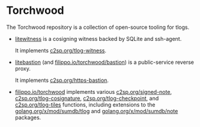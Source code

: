 # Torchwood

The Torchwood repository is a collection of open-source tooling for tlogs.

  - [litewitness][] is a cosigning witness backed by SQLite and ssh-agent.
    
    It implements [c2sp.org/tlog-witness][].

  - [litebastion][] (and [filippo.io/torchwood/bastion][]) is a public-service
    reverse proxy.
    
    It implements [c2sp.org/https-bastion][].

  - [filippo.io/torchwood][] implements various [c2sp.org/signed-note][],
    [c2sp.org/tlog-cosignature][], [c2sp.org/tlog-checkpoint][], and
    [c2sp.org/tlog-tiles][] functions, including extensions to the
    [golang.org/x/mod/sumdb/tlog][] and [golang.org/x/mod/sumdb/note][]
    packages.

[filippo.io/torchwood/bastion]: https://pkg.go.dev/filippo.io/torchwood/bastion
[filippo.io/torchwood]: https://pkg.go.dev/filippo.io/torchwood
[litebastion]: /cmd/litebastion/README.md
[litewitness]: /cmd/litewitness/README.md
[c2sp.org/tlog-witness]: https://c2sp.org/tlog-witness
[c2sp.org/https-bastion]: https://c2sp.org/https-bastion
[c2sp.org/signed-note]: https://c2sp.org/signed-note
[c2sp.org/tlog-cosignature]: https://c2sp.org/tlog-cosignature
[c2sp.org/tlog-checkpoint]: https://c2sp.org/tlog-checkpoint
[c2sp.org/tlog-tiles]: https://c2sp.org/tlog-tiles
[golang.org/x/mod/sumdb/tlog]: https://pkg.go.dev/golang.org/x/mod/sumdb/tlog
[golang.org/x/mod/sumdb/note]: https://pkg.go.dev/golang.org/x/mod/sumdb/note

